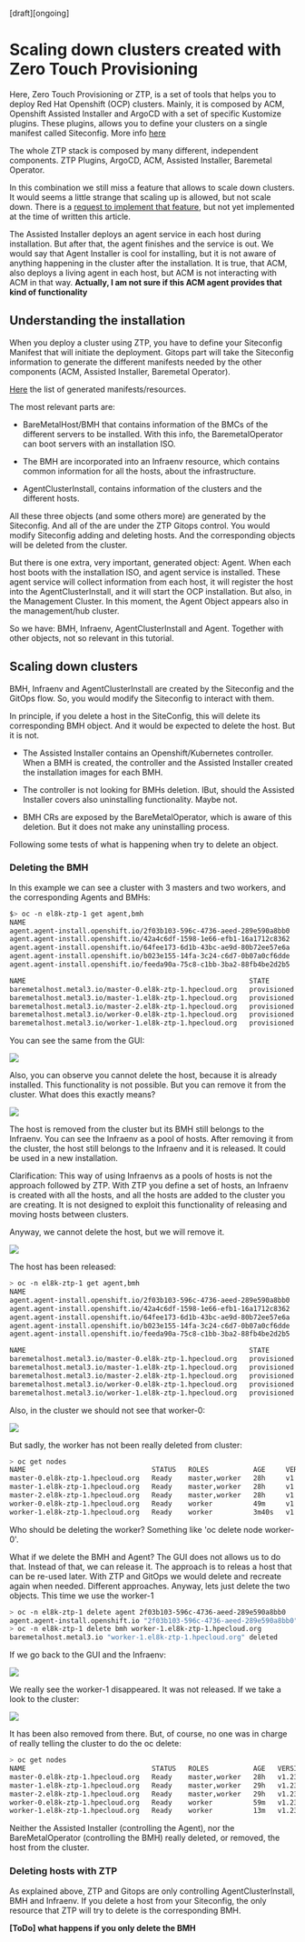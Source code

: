  [draft][ongoing]

# Scaling down clusters created with Zero Touch Provisioning

Here, Zero Touch Provisioning or ZTP, is a set of tools that helps you to deploy Red Hat Openshift (OCP) clusters. Mainly, it is composed by ACM, Openshift Assisted Installer and ArgoCD with a set of specific Kustomize plugins. These plugins, allows you to define your clusters on a single manifest called Siteconfig. More info [here](https://docs.openshift.com/container-platform/4.11/scalability_and_performance/ztp_far_edge/ztp-deploying-far-edge-clusters-at-scale.html)

The whole ZTP stack is composed by many different, independent components. ZTP Plugins, ArgoCD, ACM, Assisted Installer, Baremetal Operator. 

In this combination we still miss a feature that allows to scale down clusters. It would seems a little strange that scaling up is allowed, but not scale down. There is a  [request to implement that feature](https://issues.redhat.com/browse/RFE-3431), but not yet implemented at the time of written this article.

The Assisted Installer deploys an agent service in each host during installation. But after that, the agent finishes and the service is out. We would say that Agent Installer is cool for installing, but it is not aware of anything happening in the cluster after the installation. It is true, that ACM, also deploys a living agent in each host, but ACM is not interacting with ACM in that way. **Actually, I am not sure if this ACM agent provides that kind of functionality**



## Understanding the installation

When you deploy a cluster using ZTP, you have to define your Siteconfig Manifest that will initiate the deployment. Gitops part will take the Siteconfig information to generate the different manifests needed by the other components (ACM, Assisted Installer, Baremetal Operator).

[Here](https://docs.openshift.com/container-platform/4.11/scalability_and_performance/ztp_far_edge/ztp-manual-install.html#ztp-installation-crs_ztp-manual-install) the list of generated manifests/resources.

The most relevant parts are:

* BareMetalHost/BMH that contains information of the BMCs of the different servers to be installed. With this info, the BaremetalOperator can boot servers with an installation ISO.

* The BMH are incorporated into an Infraenv resource, which contains common information for all the hosts, about the infrastructure.

* AgentClusterInstall, contains information of the clusters and the different hosts.

All these three objects (and some others more) are generated by the Siteconfig. And all of the are under the ZTP Gitops control. You would modify Siteconfig adding and deleting hosts. And the corresponding objects will be deleted from the cluster.

But there is one extra, very important, generated object: Agent. When each host boots with the installation ISO, and agent service is installed. These agent service will collect information from each host, it will register the host into the AgentClusterInstall, and it will start the OCP installation. But also, in the Management Cluster. In this moment, the Agent Object appears also in the management/hub cluster.

So we have: BMH, Infraenv, AgentClusterInstall and Agent. Together with other objects, not so relevant in this tutorial.

## Scaling down clusters

BMH, Infraenv and AgentClusterInstall are created by the Siteconfig and the GitOps flow. So, you would modify the Siteconfig to interact with them. 

In principle, if you delete a host in the SiteConfig, this will delete its corresponding BMH object. And it would be expected to delete the host. But it is not.

* The Assisted Installer contains an Openshift/Kubernetes controller. When a BMH is created, the controller and the Assisted Installer created the installation images for each BMH.

* The controller is not looking for BMHs deletion. IBut, should the Assisted Installer covers also uninstalling functionality. Maybe not.

* BMH CRs are exposed by the BareMetalOperator, which is aware of this deletion. But it does not make any uninstalling process.

Following some tests of what is happening when try to delete an object.

### Deleting the BMH

In this example we can see a cluster with 3 masters and two workers, and the corresponding Agents and BMHs:

```bash
$> oc -n el8k-ztp-1 get agent,bmh
NAME                                                                    CLUSTER      APPROVED   ROLE     STAGE
agent.agent-install.openshift.io/2f03b103-596c-4736-aeed-289e590a8bb0   el8k-ztp-1   true       worker   Done
agent.agent-install.openshift.io/42a4c6df-1598-1e66-efb1-16a1712c8362   el8k-ztp-1   true       master   Done
agent.agent-install.openshift.io/64fee173-6d1b-43bc-ae9d-80b72ee57e6a   el8k-ztp-1   true       worker   Done
agent.agent-install.openshift.io/b023e155-14fa-3c24-c6d7-0b07a0cf6dde   el8k-ztp-1   true       master   Done
agent.agent-install.openshift.io/feeda90a-75c8-c1bb-3ba2-88fb4be2d2b5   el8k-ztp-1   true       master   Done

NAME                                                       STATE         CONSUMER   ONLINE   ERROR   AGE
baremetalhost.metal3.io/master-0.el8k-ztp-1.hpecloud.org   provisioned              true             28h
baremetalhost.metal3.io/master-1.el8k-ztp-1.hpecloud.org   provisioned              true             28h
baremetalhost.metal3.io/master-2.el8k-ztp-1.hpecloud.org   provisioned              true             28h
baremetalhost.metal3.io/worker-0.el8k-ztp-1.hpecloud.org   provisioned              true             43m
baremetalhost.metal3.io/worker-1.el8k-ztp-1.hpecloud.org   provisioned              true             43m

```



You can see the same from the GUI:

![](assets/2022-12-15-18-07-51-image.png)

Also, you can observe you cannot delete the host, because it is already installed. This functionality is not possible.  But you can remove it from the cluster. What does this exactly means?

![](assets/2022-12-15-18-11-12-image.png)

The host is removed from the cluster but its BMH still belongs to the Infraenv. You can see the Infraenv as a pool of hosts. After removing it from the cluster, the host still belongs to the Infraenv and it is released. It could be used in a new installation. 

Clarification: This way of using Infraenvs as a pools of hosts is not the approach followed by ZTP. With ZTP you define a set of hosts, an Infraenv is created with all the hosts, and all the hosts are added to the cluster you are creating. It is not designed to exploit this functionality of releasing and moving hosts between clusters.

Anyway, we cannot delete the host, but we will remove it.

![](assets/2022-12-15-18-16-14-image.png)

The host has been released:

```bash
> oc -n el8k-ztp-1 get agent,bmh
NAME                                                                    CLUSTER      APPROVED   ROLE     STAGE
agent.agent-install.openshift.io/2f03b103-596c-4736-aeed-289e590a8bb0   el8k-ztp-1   true       worker   Done
agent.agent-install.openshift.io/42a4c6df-1598-1e66-efb1-16a1712c8362   el8k-ztp-1   true       master   Done
agent.agent-install.openshift.io/64fee173-6d1b-43bc-ae9d-80b72ee57e6a                true       worker   Done
agent.agent-install.openshift.io/b023e155-14fa-3c24-c6d7-0b07a0cf6dde   el8k-ztp-1   true       master   Done
agent.agent-install.openshift.io/feeda90a-75c8-c1bb-3ba2-88fb4be2d2b5   el8k-ztp-1   true       master   Done

NAME                                                       STATE         CONSUMER   ONLINE   ERROR   AGE
baremetalhost.metal3.io/master-0.el8k-ztp-1.hpecloud.org   provisioned              true             29h
baremetalhost.metal3.io/master-1.el8k-ztp-1.hpecloud.org   provisioned              true             29h
baremetalhost.metal3.io/master-2.el8k-ztp-1.hpecloud.org   provisioned              true             29h
baremetalhost.metal3.io/worker-0.el8k-ztp-1.hpecloud.org   provisioned              true             58m
baremetalhost.metal3.io/worker-1.el8k-ztp-1.hpecloud.org   provisioned              true             12m

```

Also, in the cluster we should not see that worker-0:

![](assets/2022-12-15-18-20-35-image.png)

But sadly, the worker has not been really deleted from cluster:

```bash
> oc get nodes
NAME                               STATUS   ROLES           AGE     VERSION
master-0.el8k-ztp-1.hpecloud.org   Ready    master,worker   28h     v1.23.12+8a6bfe4
master-1.el8k-ztp-1.hpecloud.org   Ready    master,worker   28h     v1.23.12+8a6bfe4
master-2.el8k-ztp-1.hpecloud.org   Ready    master,worker   28h     v1.23.12+8a6bfe4
worker-0.el8k-ztp-1.hpecloud.org   Ready    worker          49m     v1.23.12+8a6bfe4
worker-1.el8k-ztp-1.hpecloud.org   Ready    worker          3m40s   v1.23.12+8a6bfe4
```

Who should be deleting the worker? Something like 'oc delete node worker-0'. 



What if we delete the BMH and Agent? The GUI does not allows us to do that. Instead of that, we can release it. The approach is to releas a host that can be re-used later. With ZTP and GitOps we would delete and recreate again when needed. Different approaches. Anyway, lets just delete the two objects. This time we use the worker-1

```bash
> oc -n el8k-ztp-1 delete agent 2f03b103-596c-4736-aeed-289e590a8bb0 
agent.agent-install.openshift.io "2f03b103-596c-4736-aeed-289e590a8bb0" deleted
> oc -n el8k-ztp-1 delete bmh worker-1.el8k-ztp-1.hpecloud.org
baremetalhost.metal3.io "worker-1.el8k-ztp-1.hpecloud.org" deleted
```

If we go back to the GUI and the Infraenv:

![](assets/2022-12-15-18-29-15-image.png)

We really see the worker-1 disappeared. It was not released. If we take a look to the cluster:

![](assets/2022-12-15-18-30-46-image.png)

It has been also removed from there. But, of course, no one was in charge of really telling the cluster to do the oc delete:

```bash
> oc get nodes
NAME                               STATUS   ROLES           AGE   VERSION
master-0.el8k-ztp-1.hpecloud.org   Ready    master,worker   28h   v1.23.12+8a6bfe4
master-1.el8k-ztp-1.hpecloud.org   Ready    master,worker   29h   v1.23.12+8a6bfe4
master-2.el8k-ztp-1.hpecloud.org   Ready    master,worker   29h   v1.23.12+8a6bfe4
worker-0.el8k-ztp-1.hpecloud.org   Ready    worker          59m   v1.23.12+8a6bfe4
worker-1.el8k-ztp-1.hpecloud.org   Ready    worker          13m   v1.23.12+8a6bfe4

```

Neither the Assisted Installer (controlling the Agent), nor the BareMetalOperator (controlling the BMH) really deleted, or removed, the host from the cluster.



### Deleting hosts with ZTP

As explained above, ZTP and Gitops are only controlling AgentClusterInstall, BMH and Infraenv. If you delete a host from your Siteconfig, the only resource that ZTP will try to delete is the corresponding BMH.

**[ToDo] what happens if you only delete the BMH**








